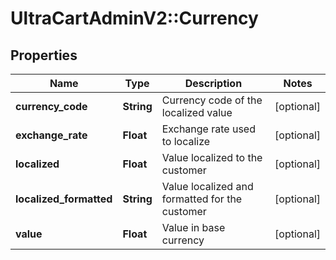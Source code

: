 # UltraCartAdminV2::Currency

## Properties
Name | Type | Description | Notes
------------ | ------------- | ------------- | -------------
**currency_code** | **String** | Currency code of the localized value | [optional] 
**exchange_rate** | **Float** | Exchange rate used to localize | [optional] 
**localized** | **Float** | Value localized to the customer | [optional] 
**localized_formatted** | **String** | Value localized and formatted for the customer | [optional] 
**value** | **Float** | Value in base currency | [optional] 


